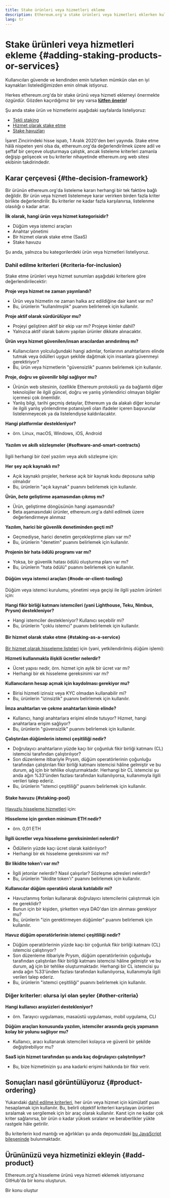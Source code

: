 ```yaml
---
title: Stake ürünleri veya hizmetleri ekleme
description: Ethereum.org'a stake ürünleri veya hizmetleri eklerken kullandığımız politika
lang: tr
---
```


# Stake ürünleri veya hizmetleri ekleme {#adding-staking-products-or-services}

Kullanıcıları güvende ve kendinden emin tutarken mümkün olan en iyi kaynakları listelediğimizden emin olmak istiyoruz.

Herkes ethereum.org'da bir stake ürünü veya hizmeti eklemeyi önermekte özgürdür. Gözden kaçırdığımız bir şey varsa **[lütfen önerin](https://github.com/ethereum/ethereum-org-website/issues/new?assignees=&labels=feature+%3Asparkles%3A%2Ccontent+%3Afountain_pen%3A&template=suggest_staking_product.yaml)!**

Şu anda stake ürün ve hizmetlerini aşağıdaki sayfalarda listeliyoruz:

- [Tekli staking](/staking/solo/)
- [Hizmet olarak stake etme](/staking/saas/)
- [Stake havuzları](/staking/pools/)

İşaret Zincirindeki hisse ispatı, 1 Aralık 2020'den beri yayında. Stake etme hâlâ nispeten yeni olsa da, ethereum.org'da değerlendirilmek üzere adil ve şeffaf bir çerçeve oluşturmaya çalıştık, ancak listeleme kriterleri zamanla değişip gelişecek ve bu kriterler nihayetinde ethereum.org web sitesi ekibinin takdirindedir.

## Karar çerçevesi {#the-decision-framework}

Bir ürünün ethereum.org'da listeleme kararı herhangi bir tek faktöre bağlı değildir. Bir ürün veya hizmeti listelemeye karar verirken birden fazla kriter birlikte değerlendirilir. Bu kriterler ne kadar fazla karşılanırsa, listelenme olasılığı o kadar artar.

**İlk olarak, hangi ürün veya hizmet kategorisidir?**

- Düğüm veya istemci araçları
- Anahtar yönetimi
- Bir hizmet olarak stake etme (SaaS)
- Stake havuzu

Şu anda, yalnızca bu kategorilerdeki ürün veya hizmetleri listeliyoruz.

### Dahil edilme kriterleri {#criteria-for-inclusion}

Stake etme ürünleri veya hizmet sunumları aşağıdaki kriterlere göre değerlendirilecektir:

**Proje veya hizmet ne zaman yayınlandı?**

- Ürün veya hizmetin ne zaman halka arz edildiğine dair kanıt var mı?
- Bu, ürünlerin "kullanılmışlık" puanını belirlemek için kullanılır.

**Proje aktif olarak sürdürülüyor mu?**

- Projeyi geliştiren aktif bir ekip var mı? Projeye kimler dahil?
- Yalnızca aktif olarak bakımı yapılan ürünler dikkate alınacaktır.

**Ürün veya hizmet güvenilen/insan aracılardan arındırılmış mı?**

- Kullanıcıların yolculuğundaki hangi adımlar, fonlarının anahtarlarını elinde tutmak veya ödülleri uygun şekilde dağıtmak için insanlara güvenmeyi gerektiriyor?
- Bu, ürün veya hizmetlerin "güvensizlik" puanını belirlemek için kullanılır.

**Proje, doğru ve güvenilir bilgi sağlıyor mu?**

- Ürünün web sitesinin, özellikle Ethereum protokolü ya da bağlantılı diğer teknolojiler ile ilgili güncel, doğru ve yanlış yönlendirici olmayan bilgiler içermesi çok önemlidir.
- Yanlış bilgi, tarihi geçmiş detaylar, Ethereum ya da alakalı diğer konular ile ilgili yanlış yönlendirme potansiyeli olan ifadeler içeren başvurular listelenmeyecek ya da listelendiyse kaldırılacaktır.

**Hangi platformlar destekleniyor?**

- örn. Linux, macOS, Windows, iOS, Android

#### Yazılım ve akıllı sözleşmeler {#software-and-smart-contracts}

İlgili herhangi bir özel yazılım veya akıllı sözleşme için:

**Her şey açık kaynaklı mı?**

- Açık kaynaklı projeler, herkese açık bir kaynak kodu deposuna sahip olmalıdır
- Bu, ürünlerin "açık kaynak" puanını belirlemek için kullanılır.

**Ürün, _beta_ geliştirme aşamasından çıkmış mı?**

- Ürün, geliştirme döngüsünün hangi aşamasında?
- Beta aşamasındaki ürünler, ethereum.org'a dahil edilmek üzere değerlendirmeye alınmaz

**Yazılım, harici bir güvenlik denetiminden geçti mi?**

- Geçmediyse, harici denetim gerçekleştirme planı var mı?
- Bu, ürünlerin "denetim" puanını belirlemek için kullanılır.

**Projenin bir hata ödülü programı var mı?**

- Yoksa, bir güvenlik hatası ödülü oluşturma planı var mı?
- Bu, ürünlerin "hata ödülü" puanını belirlemek için kullanılır.

#### Düğüm veya istemci araçları {#node-or-client-tooling}

Düğüm veya istemci kurulumu, yönetimi veya geçişi ile ilgili yazılım ürünleri için:

**Hangi fikir birliği katmanı istemcileri (yani Lighthouse, Teku, Nimbus, Prysm) destekleniyor?**

- Hangi istemciler destekleniyor? Kullanıcı seçebilir mi?
- Bu, ürünlerin "çoklu istemci" puanını belirlemek için kullanılır.

#### Bir hizmet olarak stake etme {#staking-as-a-service}

[Bir hizmet olarak hisseleme listeleri](/staking/saas/) için (yani, yetkilendirilmiş düğüm işlemi):

**Hizmeti kullanmakla ilişkili ücretler nelerdir?**

- Ücret yapısı nedir, örn. hizmet için aylık bir ücret var mı?
- Herhangi bir ek hisseleme gereksinimi var mı?

**Kullanıcıların hesap açmak için kaydolması gerekiyor mu?**

- Birisi hizmeti izinsiz veya KYC olmadan kullanabilir mi?
- Bu, ürünlerin "izinsizlik" puanını belirlemek için kullanılır.

**İmza anahtarları ve çekme anahtarları kimin elinde?**

- Kullanıcı, hangi anahtarlara erişimi elinde tutuyor? Hizmet, hangi anahtarlara erişim sağlıyor?
- Bu, ürünlerin "güvensizlik" puanını belirlemek için kullanılır.

**Çalıştırılan düğümlerin istemci çeşitliliği nedir?**

- Doğrulayıcı anahtarların yüzde kaçı bir çoğunluk fikir birliği katmanı (CL) istemcisi tarafından çalıştırılıyor?
- Son düzenleme itibariyle Prysm, düğüm operatörlerinin çoğunluğu tarafından çalıştırılan fikir birliği katmanı istemcisi hâline gelmiştir ve bu durum, ağ için bir tehlike oluşturmaktadır. Herhangi bir CL istemcisi şu anda ağın %33'ünden fazlası tarafından kullanılıyorsa, kullanımıyla ilgili verileri talep ederiz.
- Bu, ürünlerin "istemci çeşitliliği" puanını belirlemek için kullanılır.

#### Stake havuzu {#staking-pool}

[Havuzlu hisseleme hizmetleri](/staking/pools/) için:

**Hisseleme için gereken minimum ETH nedir?**

- örn. 0,01 ETH

**İlgili ücretler veya hisseleme gereksinimleri nelerdir?**

- Ödüllerin yüzde kaçı ücret olarak kaldırılıyor?
- Herhangi bir ek hisseleme gereksinimi var mı?

**Bir likidite token'ı var mı?**

- İlgili jetonlar nelerdir? Nasıl çalışırlar? Sözleşme adresleri nelerdir?
- Bu, ürünlerin "likidite token'ı" puanını belirlemek için kullanılır.

**Kullanıcılar düğüm operatörü olarak katılabilir mi?**

- Havuzlanmış fonları kullanarak doğrulayıcı istemcilerini çalıştırmak için ne gereklidir?
- Bunun için bir kişiden, şirketten veya DAO'dan izin alınması gerekiyor mu?
- Bu, ürünlerin "izin gerektirmeyen düğümler" puanını belirlemek için kullanılır.

**Havuz düğüm operatörlerinin istemci çeşitliliği nedir?**

- Düğüm operatörlerinin yüzde kaçı bir çoğunluk fikir birliği katmanı (CL) istemcisi çalıştırıyor?
- Son düzenleme itibariyle Prysm, düğüm operatörlerinin çoğunluğu tarafından çalıştırılan fikir birliği katmanı istemcisi hâline gelmiştir ve bu durum, ağ için bir tehlike oluşturmaktadır. Herhangi bir CL istemcisi şu anda ağın %33'ünden fazlası tarafından kullanılıyorsa, kullanımıyla ilgili verileri talep ederiz.
- Bu, ürünlerin "istemci çeşitliliği" puanını belirlemek için kullanılır.

### Diğer kriterler: olursa iyi olan şeyler {#other-criteria}

**Hangi kullanıcı arayüzleri destekleniyor?**

- örn. Tarayıcı uygulaması, masaüstü uygulaması, mobil uygulama, CLI

**Düğüm araçları konusunda yazılım, istemciler arasında geçiş yapmanın kolay bir yolunu sağlıyor mu?**

- Kullanıcı, aracı kullanarak istemcileri kolayca ve güvenli bir şekilde değiştirebiliyor mu?

**SaaS için hizmet tarafından şu anda kaç doğrulayıcı çalıştırılıyor?**

- Bu, bize hizmetinizin şu ana kadarki erişimi hakkında bir fikir verir.

## Sonuçları nasıl görüntülüyoruz {#product-ordering}

Yukarıdaki [dahil edilme kriterleri](#criteria-for-inclusion), her ürün veya hizmet için kümülatif puan hesaplamak için kullanılır. Bu, belirli objektif kriterleri karşılayan ürünleri sıralamak ve sergilemek için bir araç olarak kullanılır. Kanıt için ne kadar çok kriter sağlanırsa, bir ürün o kadar yüksek sıralanır ve beraberlikler yükte rastgele hâle getirilir.

Bu kriterlerin kod mantığı ve ağırlıkları şu anda depomuzdaki [bu JavaScript bileşeninde](https://github.com/ethereum/ethereum-org-website/blob/dev/src/components/Staking/StakingProductsCardGrid.js#L350) bulunmaktadır.

## Ürününüzü veya hizmetinizi ekleyin {#add-product}

Ethereum.org'a hisseleme ürünü veya hizmeti eklemek istiyorsanız GitHub'da bir konu oluşturun.

<ButtonLink href="https://github.com/ethereum/ethereum-org-website/issues/new?assignees=&labels=feature+%3Asparkles%3A%2Ccontent+%3Afountain_pen%3A&template=suggest_staking_product.yaml">
  Bir konu oluştur
</ButtonLink>

